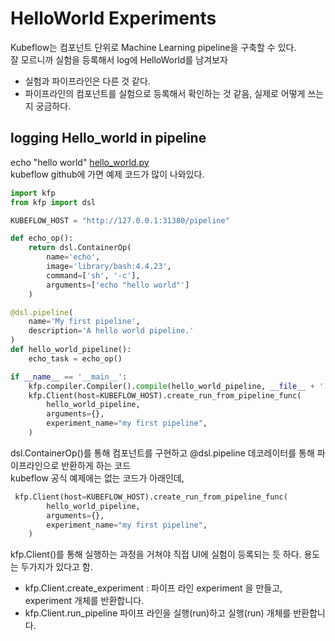 # HelloWorld Experiments

Kubeflow는 컴포넌트 단위로 Machine Learning pipeline을 구축할 수 있다. <br/>
잘 모르니까 실험을 등록해서 log에 HelloWorld를 남겨보자 <br/>
+ 실험과 파이프라인은 다른 것 같다.  <br/>
+ 파이프라인의 컴포넌트를 실험으로 등록해서 확인하는 것 같음, 실제로 어떻게 쓰는지 궁금하다.<br/>

## logging Hello_world in pipeline
echo "hello world" [hello_world.py](https://github.com/kubeflow/pipelines/blob/0.1.40/samples/core/helloworld/hello_world.py) <br/>
kubeflow github에 가면 예제 코드가 많이 나와있다. 

```python
import kfp
from kfp import dsl

KUBEFLOW_HOST = "http://127.0.0.1:31380/pipeline"

def echo_op():
    return dsl.ContainerOp(
        name='echo',
        image='library/bash:4.4.23',
        command=['sh', '-c'],
        arguments=['echo "hello world"']
    )

@dsl.pipeline(
    name='My first pipeline',
    description='A hello world pipeline.'
)
def hello_world_pipeline():
    echo_task = echo_op()

if __name__ == '__main__':
    kfp.compiler.Compiler().compile(hello_world_pipeline, __file__ + '.yaml')
    kfp.Client(host=KUBEFLOW_HOST).create_run_from_pipeline_func(
        hello_world_pipeline,
        arguments={},
        experiment_name="my first pipeline",
    )
```

dsl.ContainerOp()를 통해 컴포넌트를 구현하고 @dsl.pipeline 데코레이터를 통해 파이프라인으로 반환하게 하는 코드 <br/>
kubeflow 공식 예제에는 없는 코드가 아래인데, <br/>

```python
 kfp.Client(host=KUBEFLOW_HOST).create_run_from_pipeline_func(
        hello_world_pipeline,
        arguments={},
        experiment_name="my first pipeline",
    )
```
kfp.Client()를 통해 실행하는 과정을 거쳐야 직접 UI에 실험이 등록되는 듯 하다. 용도는 두가지가 있다고 함. <br/>
- kfp.Client.create_experiment : 파이프 라인 experiment 을 만들고, experiment  개체를 반환합니다.
- kfp.Client.run_pipeline 파이프 라인을 실행(run)하고 실행(run) 개체를 반환합니다.
